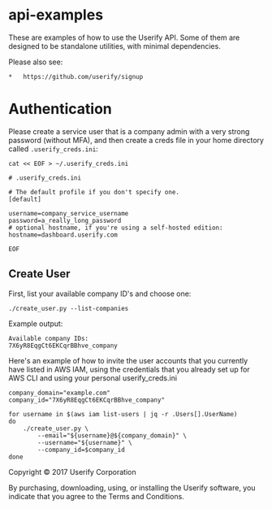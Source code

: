 # api-examples

These are examples of how to use the Userify API. Some of them are designed to be standalone utilities, with minimal dependencies.

Please also see:

    *   https://github.com/userify/signup


# Authentication

Please create a service user that is a company admin with a very strong password (without MFA), and then create a creds file in your home directory called `.userify_creds.ini`:

    cat << EOF > ~/.userify_creds.ini

    # .userify_creds.ini 

    # The default profile if you don't specify one.
    [default]

    username=company_service_username
    password=a_really_long_password
    # optional hostname, if you're using a self-hosted edition:
    hostname=dashboard.userify.com

    EOF



## Create User

First, list your available company ID's and choose one:

    ./create_user.py --list-companies

Example output:

    Available company IDs:
    7X6yR8EqgCt6EKCqrBBhve_company


Here's an example of how to invite the user accounts that you currently have listed in AWS IAM, using the credentials that you
already set up for AWS CLI and using your personal userify_creds.ini

    company_domain="example.com"
    company_id="7X6yR8EqgCt6EKCqrBBhve_company"

    for username in $(aws iam list-users | jq -r .Users[].UserName)
    do
        ./create_user.py \
            --email="${username}@${company_domain}" \
            --username="${username}" \
            --company_id=$company_id
    done


Copyright &copy; 2017 Userify Corporation

By purchasing, downloading, using, or installing the Userify software, you indicate that you agree to the Terms and Conditions.
